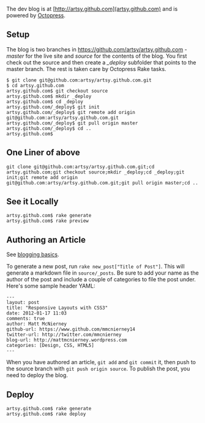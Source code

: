 The dev blog is at [http://artsy.github.com](artsy.github.com) and is powered by [Octopress](http://octopress.org/).

Setup
-----

The blog is two branches in https://github.com/artsy/artsy.github.com - *master* for the live site and *source* for the contents of the blog. You first check out the source and then create a *_deploy* subfolder that points to the master branch. The rest is taken care by Octopress Rake tasks.

```
$ git clone git@github.com:artsy/artsy.github.com.git
$ cd artsy.github.com
artsy.github.com$ git checkout source
artsy.github.com$ mkdir _deploy
artsy.github.com$ cd _deploy
artsy.github.com/_deploy$ git init
artsy.github.com/_deploy$ git remote add origin git@github.com:artsy/artsy.github.com.git
artsy.github.com/_deploy$ git pull origin master
artsy.github.com/_deploy$ cd ..
artsy.github.com$
```

One Liner of above
--------------
```
git clone git@github.com:artsy/artsy.github.com.git;cd artsy.github.com;git checkout source;mkdir _deploy;cd _deploy;git init;git remote add origin git@github.com:artsy/artsy.github.com.git;git pull origin master;cd ..
```

See it Locally
--------------
```
artsy.github.com$ rake generate
artsy.github.com$ rake preview
```

Authoring an Article
--------------------

See [blogging basics](http://octopress.org/docs/blogging/).

To generate a new post, run `rake new_post["Title of Post"]`. This will generate a markdown file in `source/_posts`. Be sure to add your name as the author of the post and include a couple of categories to file the post under. Here's some sample header YAML:

```
---
layout: post
title: "Responsive Layouts with CSS3"
date: 2012-01-17 11:03
comments: true
author: Matt McNierney
github-url: https://www.github.com/mmcnierney14
twitter-url: http://twitter.com/mmcnierney
blog-url: http://mattmcnierney.wordpress.com
categories: [Design, CSS, HTML5]
---
```

When you have authored an article, `git add` and `git commit` it, then push to the source branch with `git push origin source`. To publish the post, you need to deploy the blog.

Deploy
------
```
artsy.github.com$ rake generate
artsy.github.com$ rake deploy
```
